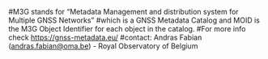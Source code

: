 #M3G stands for “Metadata Management and distribution system for Multiple GNSS Networks”
#which is a GNSS Metadata Catalog and MOID is the M3G Object Identifier for each object in the catalog.
#For more info check https://gnss-metadata.eu/
#contact: Andras Fabian (andras.fabian@oma.be) - Royal Observatory of Belgium


